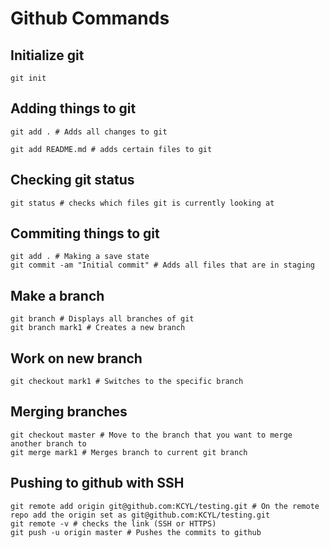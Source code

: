 # Github Commands 
## Initialize git 
```
git init
```

## Adding things to git 
```
git add . # Adds all changes to git
```
```
git add README.md # adds certain files to git 
```
## Checking git status 
```
git status # checks which files git is currently looking at 
```
## Commiting things to git 
```
git add . # Making a save state 
git commit -am "Initial commit" # Adds all files that are in staging 
```
## Make a branch 
``` 
git branch # Displays all branches of git 
git branch mark1 # Creates a new branch 
```
## Work on new branch 
```
git checkout mark1 # Switches to the specific branch 
``` 
## Merging branches 
```
git checkout master # Move to the branch that you want to merge another branch to 
git merge mark1 # Merges branch to current git branch
```
## Pushing to github with SSH
```
git remote add origin git@github.com:KCYL/testing.git # On the remote repo add the origin set as git@github.com:KCYL/testing.git
git remote -v # checks the link (SSH or HTTPS)
git push -u origin master # Pushes the commits to github 
```
